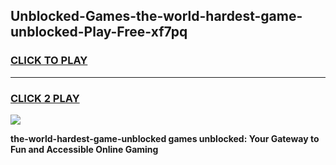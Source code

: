 
## Unblocked-Games-the-world-hardest-game-unblocked-Play-Free-xf7pq
<h3>
<a href="https://premium76.site?title=the-world-hardest-game-unblocked&ref=21A">CLICK TO PLAY</a></h3>
<hr>

<h3>
<a href="https://premium76.site?title=the-world-hardest-game-unblocked&ref=21A">CLICK 2 PLAY</a>
  
</h3>

<a href="https://premium76.site?title=the-world-hardest-game-unblocked&ref=21A"><img src="https://clearcache.store/games.png"></a>


**the-world-hardest-game-unblocked games unblocked: Your Gateway to Fun and Accessible Online Gaming**
